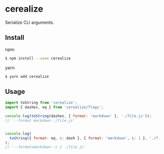 # cerealize

Serialize CLI arguments.

## Install

npm:

```sh
$ npm install --save cerealize
```

yarn:

```sh
$ yarn add cerealize
```

## Usage

```javascript
import toString from 'cerealize';
import { dashes, eq } from 'cerealize/flags';

console.log(toString(dashes, { format: 'markdown' }, './file.js'));
// '--format markdown ./file.js'


console.log(
  toString({ format: eq, c: dash }, { format: 'markdown', c: 1 }, './file.js'),
);
// '--format=markdown -c 1 ./file.js'
```
